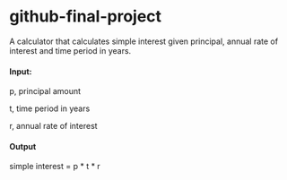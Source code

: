 # github-final-project

A calculator that calculates simple interest given principal, annual rate of interest and time period in years.

#### Input:
   p, principal amount
   
   t, time period in years
   
   r, annual rate of interest
   
#### Output
   simple interest = p&nbsp;* t * r
